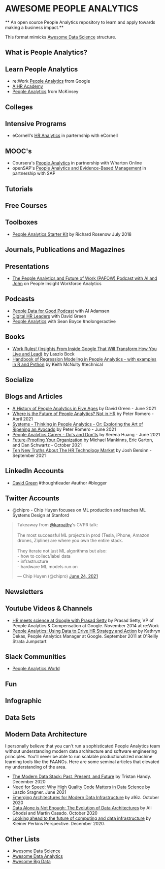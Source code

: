 # AWESOME PEOPLE ANALYTICS

** An open source People Analytics repository to learn and apply towards making a business impact.**

This format mimicks [Awesome Data Science](https://github.com/academic/awesome-datascience) structure. 

## What is People Analytics? 


## Learn People Analytics

* re:Work [People Analytics](https://rework.withgoogle.com/subjects/people-analytics/) from Google
* [AIHR Academy](https://www.aihr.com/)
* [People Analytics](https://www.mckinsey.com/solutions/orgsolutions/overview/people-analytics) from McKinsey

## Colleges


## Intensive Programs
* eCornell's [HR Analytics](https://ecornell.cornell.edu/certificates/human-resources/hr-analytics/) in parternship with eCornell

## MOOC's

* Coursera's [People Analytics](https://www.coursera.org/learn/wharton-people-analytics) in partnership with Wharton Online
* openSAP's [People Analytics and Evidence-Based Management](https://open.sap.com/courses/pa1-tl) in partnership with SAP


## Tutorials


## Free Courses


## Toolboxes

* [People Analytics Starter Kit](https://www.linkedin.com/pulse/people-analytics-starter-kit-richard-rosenow/) by Richard Rosenow July 2018

## Journals, Publications and Magazines


## Presentations

* [The People Analytics and Future of Work (PAFOW) Podcast with Al and John](https://www.peopleinsight.com/blog/the-people-analytics-and-future-of-work-pafow-podcast-with-al-and-john) on People Insight Workforce Analytics

## Podcasts

* [People Data for Good Podcast](https://podcasts.apple.com/us/podcast/people-data-for-good-podcast/id1298919862) with Al Adamsen
* [Digital HR Leaders](https://podcasts.apple.com/us/podcast/digital-hr-leaders-with-david-green/id1459322652) with David Green
* [People Analytics](https://podcasts.apple.com/us/podcast/people-analytics/id1498112650) with Sean Boyce #nolongeractive

## Books

* [Work Rules! (Insights From Inside Google That Will Transform How You Live and Lead)](https://www.amazon.com/Work-Rules-Insights-Inside-Transform/dp/1455554790/ref=sr_1_34?dchild=1&keywords=People+Analytics&qid=1624457784&sr=8-34) by Laszlo Bock
* [Handbook of Regression Modeling in People Analytics - with examples in R and Python](http://peopleanalytics-regression-book.org/) by Keith McNulty #technical

## Socialize


## Blogs and Articles

* [A History of People Analytics in Five Ages](https://www.linkedin.com/pulse/history-people-analytics-five-ages-david-green/?trk=eml-email_series_follow_newsletter_01-hero-1-title_link&midToken=AQGf--SYvrqWBQ&fromEmail=fromEmail&ut=2FKx5TglAIHFM1) by David Green - June 2021
* [Where is the Future of People Analytics? Not in HR](https://www.linkedin.com/pulse/where-future-people-analytics-hr-peter-romero/) by Peter Romero - April 2021
* [Systems - Thinking in People Analytics - Or: Exploring the Art of Ripening an Avocado](https://www.linkedin.com/pulse/systems-thinking-people-analytics-exploring-art-ripening-peter-romero/) by Peter Romero - June 2021
* [People Analytics Career - Do's and Don'ts](https://www.linkedin.com/pulse/people-analytics-career-dos-donts-serena-h-huang-ph-d-/) by Serena Huang - June 2021
* [Future-Proofing Your Organization](https://hbr.org/2021/09/future-proofing-your-organization) by Michael Mankinns, Eric Garton, and Dan Schwartz - October 2021
* [Ten New Truths About The HR Technology Market](https://joshbersin.com/2021/09/ten-new-truths-about-the-hr-technology-market/) by Josh Bersinn - September 2021

## LinkedIn Accounts

* [David Green](https://www.linkedin.com/in/davidrgreen/) #thoughtleader #author #blogger

## Twitter Accounts

* @chipro - Chip Huyen focuses on ML production and teaches ML Systems Design at Stanford 

<blockquote class="twitter-tweet"><p lang="en" dir="ltr">Takeaway from <a href="https://twitter.com/karpathy?ref_src=twsrc%5Etfw">@karpathy</a>&#39;s CVPR talk:<br><br>The most successful ML projects in prod (Tesla, iPhone, Amazon drones, Zipline) are where you own the entire stack.<br><br>They iterate not just ML algorithms but also:<br>- how to collect/label data<br>- infrastructure<br>- hardware ML models run on</p>&mdash; Chip Huyen (@chipro) <a href="https://twitter.com/chipro/status/1407890489697652741?ref_src=twsrc%5Etfw">June 24, 2021</a></blockquote>

## Newsletters


## Youtube Videos & Channels

* [HR meets science at Google with Prasad Setty](https://www.youtube.com/watch?v=KY8v-O5Buyc) by Prasad Setty, VP of People Analytics & Compensation at Google. November 2014 at re:Work
* [People Analytics: Using Data to Drive HR Strategy and Action](https://www.youtube.com/watch?v=l6ISTjupi5g&t=230s) by Kathryn Dekas, People Analytics Manager at Google. September 2011 at O'Reilly Strata Jumpstart

## Slack Communities

* [People Analytics World](peopleanalytics1.slack.com)

## Fun


## Infographic


## Data Sets

## Modern Data Architecture

I personally believe that you can't run a sophisticated People Analytics team without understanding modern data architecture and software engineering principles. You'll never be able to run scalable productionalized machine learning tools like the FAANGs. Here are some seminal articles that elevated my understanding of the area. 

* [The Modern Data Stack: Past, Present, and Future](https://blog.getdbt.com/future-of-the-modern-data-stack-2/) by Tristan Handy. December 2020
* [Need for Speed: Why High Quality Code Matters in Data Science](https://laszlo.substack.com/p/need-for-speed-why-high-quality-code?utm_source=ActiveCampaign&utm_medium=email&utm_content=Engineering+MLOps&utm_campaign=MLOps+-+Newsletter+-+2021+-+06+-+20) by Laszlo Sragner. June 2021
* [Emerging Architectures for Modern Data Infrastructure](https://a16z.com/2020/10/15/the-emerging-architectures-for-modern-data-infrastructure/) by a16z. October 2020
* [Data Alone is Not Enough: The Evolution of Data Architectures](https://a16z.com/2020/10/22/data-alone-is-not-enough-the-evolution-of-data-architectures/) by Ali Ghodsi and Martin Casado. October 2020
* [Looking ahead to the future of computing and data infrastructure](https://www.kleinerperkins.com/perspectives/a-2020-perspective/) by Kleiner Perkins Perspective. December 2020. 


## Other Lists

* [Awesome Data Science](https://github.com/academic/awesome-datascience)
* [Awesome Data Analytics](https://github.com/0xnr/awesome-analytics/blob/master/README.md)
* [Awesome Big Data](https://github.com/0xnr/awesome-bigdata)
